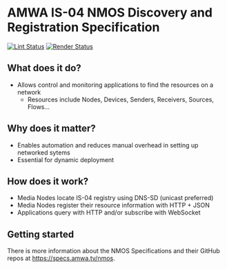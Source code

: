 # AMWA IS-04 NMOS Discovery and Registration Specification

[![Lint Status](https://github.com/AMWA-TV/nmos-discovery-registration/workflows/Lint/badge.svg)](https://github.com/AMWA-TV/nmos-discovery-registration/actions?query=workflow%3ALint)
[![Render Status](https://github.com/AMWA-TV/nmos-discovery-registration/workflows/Render/badge.svg)](https://github.com/AMWA-TV/nmos-discovery-registration/actions?query=workflow%3ARender)

<!-- INTRO-START -->

## What does it do?

- Allows control and monitoring applications to find the resources on a network
  - Resources include Nodes, Devices, Senders, Receivers, Sources, Flows...

## Why does it matter?

- Enables automation and reduces manual overhead in setting up networked sytems
- Essential for dynamic deployment

## How does it work?

- Media Nodes locate IS-04 registry using DNS-SD (unicast preferred)
- Media Nodes register their resource information with HTTP + JSON
- Applications query with HTTP and/or subscribe with WebSocket

<!-- INTRO-END -->

## Getting started

There is more information about the NMOS Specifications and their GitHub repos at <https://specs.amwa.tv/nmos>.
